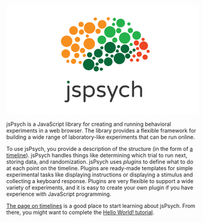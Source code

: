 ![jsPsych](img/jspsych-logo.jpg)

jsPsych is a JavaScript library for creating and running behavioral experiments in a web browser. The library provides a flexible framework for building a wide range of laboratory-like experiments that can be run online.

To use jsPsych, you provide a description of the structure (in the form of [a timeline](features/timeline.md)). jsPsych handles things like determining which trial to run next, storing data, and randomization. jsPsych uses *plugins* to define what to do at each point on the timeline. Plugins are ready-made templates for simple experimental tasks like displaying instructions or displaying a stimulus and collecting a keyboard response. Plugins are very flexible to support a wide variety of experiments, and it is easy to create your own plugin if you have experience with JavaScript programming.

[The page on timelines](features/timeline.md) is a good place to start learning about jsPsych. From there, you might want to complete the [Hello World! tutorial](tutorials/hello-world.md).
